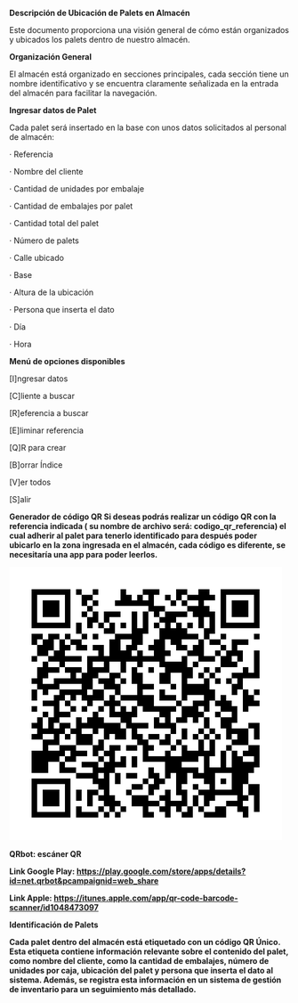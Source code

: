 <b>Descripción de Ubicación de Palets en Almacén</b><p>
Este documento proporciona una visión general de cómo están organizados y ubicados los palets dentro de nuestro almacén.

<b>Organización General</b><p>
El almacén está organizado en secciones principales, cada sección tiene un nombre identificativo y se encuentra claramente señalizada en la entrada del almacén para facilitar la navegación.

<b>Ingresar datos de Palet</b><p>
Cada palet será insertado en la base con unos datos solicitados al personal de almacén:<p>
· Referencia<p>
· Nombre del cliente<p>
· Cantidad de unidades por embalaje<p>
· Cantidad de embalajes por palet<p>
· Cantidad total del palet<p>
· Número de palets<p>
· Calle ubicado<p>
· Base<p>
· Altura de la ubicación<p>
· Persona que inserta el dato<p>
· Día<p>
· Hora<p> 
<p>

<b>Menú de opciones disponibles</b><p>
[I]ngresar datos<p>
[C]liente a buscar<p>
[R]eferencia a buscar<p>
[E]liminar referencia<p>
[Q]R para crear<p>
[B]orrar Índice<p>
[V]er todos<p>
[S]alir<p>
<p>

<b>Generador de código QR<b>
Si deseas podrás realizar un código QR con la referencia indicada ( su nombre de archivo será: codigo_qr_referencia) el cual adherir al palet para tenerlo identificado para después poder ubicarlo en la zona ingresada en el almacén, cada código es diferente, se necesitaría una app para poder leerlos.

![QR CODE EJEMPLO](./Datos/QR/codigo_qr_F0001.png)


QRbot: escáner QR<p>
Link Google Play: https://play.google.com/store/apps/details?id=net.qrbot&pcampaignid=web_share<p>
Link Apple: https://itunes.apple.com/app/qr-code-barcode-scanner/id1048473097

<b>Identificación de Palets</b><p>
Cada palet dentro del almacén está etiquetado con un código QR Único. Esta etiqueta contiene información relevante sobre el contenido del palet, como nombre del cliente, como la cantidad de embalajes, número de unidades por caja, ubicación del palet y persona que inserta el dato al sistema. Además, se registra esta información en un sistema de gestión de inventario para un seguimiento más detallado.
